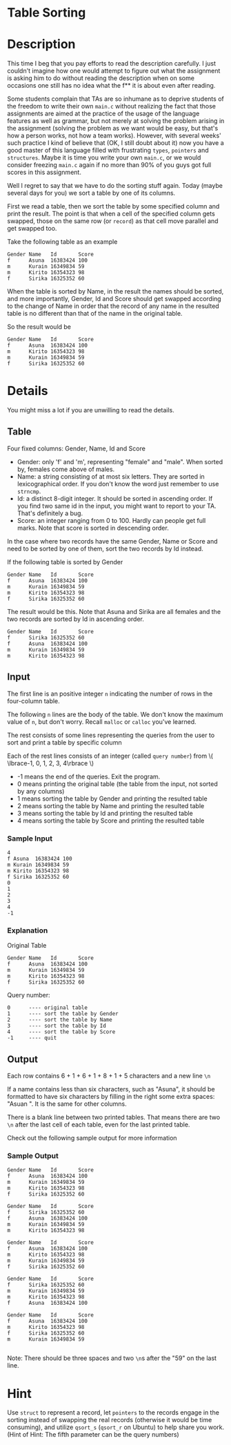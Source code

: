 # Table Sorting

# Description

This time I beg that you pay efforts to read the description carefully. I just couldn't imagine how one would attempt to figure out what the assignment is asking him to do without reading the description when on some occasions one still has no idea what the f** it is about even after reading.

Some students complain that TAs are so inhumane as to deprive students of the freedom to write their own ``main.c`` without realizing the fact that those assignments are aimed at the practice of the usage of the language features as well as grammar, but not merely at solving the problem arising in the assignment (solving the problem as we want would be easy, but that's how a person works, not how a team works). However, with several weeks' such practice I kind of believe that (OK, I still doubt about it) now you have a good master of this language filled with frustrating ``types``, ``pointers`` and ``structures``. Maybe it is time you write your own ``main.c``, or we would consider freezing ``main.c`` again if no more than 90% of you guys got full scores in this assignment.

Well I regret to say that we have to do the sorting stuff again. Today (maybe several days for you) we sort a table by one of its columns.

First we read a table, then we sort the table by some specified column and print the result. The point is that when a cell of the specified column gets swapped, those on the same row (or ``record``) as that cell move parallel and get swapped too.

Take the following table as an example

```
Gender Name   Id       Score
f      Asuna  16383424 100  
m      Kurain 16349834 59   
m      Kirito 16354323 98   
f      Sirika 16325352 60   

```

When the table is sorted by Name, in the result the names should be sorted, and more importantly, Gender, Id and Score should get swapped according to the change of Name in order that the record of any name in the resulted table is no different than that of the name in the original table.

So the result would be

```
Gender Name   Id       Score
f      Asuna  16383424 100  
m      Kirito 16354323 98   
m      Kurain 16349834 59   
f      Sirika 16325352 60   

```

# Details

You might miss a lot if you are unwilling to read the details.

## Table

Four fixed columns: Gender, Name, Id and Score

- Gender: only 'f' and 'm', representing "female" and "male". When sorted by, females come above of males.
- Name: a string consisting of at most six letters. They are sorted in lexicographical order. If you don't know the word just remember to use ``strncmp``.
- Id: a distinct 8-digit integer. It should be sorted in ascending order. If you find two same id in the input, you might want to report to your TA. That's definitely a bug.
- Score: an integer ranging from 0 to 100. Hardly can people get full marks. Note that score is sorted in descending order.

In the case where two records have the same Gender, Name or Score and need to be sorted by one of them, sort the two records by Id instead.

If the following table is sorted by Gender

```
Gender Name   Id       Score
f      Asuna  16383424 100  
m      Kurain 16349834 59   
m      Kirito 16354323 98   
f      Sirika 16325352 60   

```

The result would be this. Note that Asuna and Sirika are all females and the two records are sorted by Id in ascending order.

```
Gender Name   Id       Score
f      Sirika 16325352 60   
f      Asuna  16383424 100  
m      Kurain 16349834 59   
m      Kirito 16354323 98   

```

## Input

The first line is an positive integer ``n`` indicating the number of rows in the four-column table.

The following ``n`` lines are the body of the table. We don't know the maximum value of ``n``, but don't worry. Recall ``malloc`` or ``calloc`` you've learned.

The rest consists of some lines representing the queries from the user to sort and print a table by specific column

Each of the rest lines consists of an integer (called ``query number``) from \\( \lbrace-1, 0, 1, 2, 3, 4\rbrace \\)

- -1 means the end of the queries. Exit the program.
- 0 means printing the original table (the table from the input, not sorted by any columns)
- 1 means sorting the table by Gender and printing the resulted table
- 2 means sorting the table by Name and printing the resulted table
- 3 means sorting the table by Id and printing the resulted table
- 4 means sorting the table by Score and printing the resulted table

### Sample Input

```
4
f Asuna  16383424 100  
m Kurain 16349834 59   
m Kirito 16354323 98   
f Sirika 16325352 60   
0
1
2
3
4
-1

```

### Explanation

Original Table

```
Gender Name   Id       Score
f      Asuna  16383424 100  
m      Kurain 16349834 59   
m      Kirito 16354323 98   
f      Sirika 16325352 60   

```

Query number:

```
0      ---- original table
1      ---- sort the table by Gender
2      ---- sort the table by Name
3      ---- sort the table by Id
4      ---- sort the table by Score
-1     ---- quit

```


## Output

Each row contains 6 + 1 + 6 + 1 + 8 + 1 + 5 characters and a new line ``\n``

If a name contains less than six characters, such as "Asuna", it should be formatted to have six characters by filling in the right some extra spaces: "Asuan ". It is the same for other columns.

There is a blank line between two printed tables. That means there are two ``\n`` after the last cell of each table, even for the last printed table.

Check out the following sample output for more information

### Sample Output

```
Gender Name   Id       Score
f      Asuna  16383424 100  
m      Kurain 16349834 59   
m      Kirito 16354323 98   
f      Sirika 16325352 60   

Gender Name   Id       Score
f      Sirika 16325352 60   
f      Asuna  16383424 100  
m      Kurain 16349834 59   
m      Kirito 16354323 98   

Gender Name   Id       Score
f      Asuna  16383424 100  
m      Kirito 16354323 98   
m      Kurain 16349834 59   
f      Sirika 16325352 60   

Gender Name   Id       Score
f      Sirika 16325352 60   
m      Kurain 16349834 59   
m      Kirito 16354323 98   
f      Asuna  16383424 100  

Gender Name   Id       Score
f      Asuna  16383424 100  
m      Kirito 16354323 98   
f      Sirika 16325352 60   
m      Kurain 16349834 59   


```

Note: There should be three spaces and two ``\n``s after the "59" on the last line.

# Hint

Use ``struct`` to represent a record, let ``pointers`` to the records engage in the sorting instead of swapping the real records (otherwise it would be time consuming), and utilize ``qsort_s`` (``qsort_r`` on Ubuntu) to help share you work. (Hint of Hint: The fifth parameter can be the query numbers)
